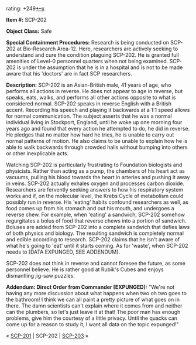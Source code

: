 rating: +249[+](javascript:; "I like it")[–](javascript:; "I don't like it")[x](javascript:; "Cancel my vote")

**Item #:** SCP-202

**Object Class:** Safe

**Special Containment Procedures:** Research is being conducted on SCP-202 at Bio-Research Area-12. Here, researchers are actively seeking to understand and cure the condition plaguing SCP-202. He is granted full amenities of Level-0 personnel quarters when not being examined. SCP-202 is under the assumption that he is in a hospital and is not to be made aware that his 'doctors' are in fact SCP researchers.

**Description:** SCP-202 is an Asian-British male, 41 years of age, who performs all actions in reverse. He does not appear to age in reverse, but speaks, eats, walks, and performs all other actions opposite to what is considered normal. SCP-202 speaks in reverse English with a British accent. Recording his speech and playing it backwards at a 1:1 speed allows for normal communication. The subject asserts that he was a normal individual living in Stockport, England, until he woke up one morning four years ago and found that every action he attempted to do, he did in reverse. He pledges that no matter how hard he tries, he is unable to carry out normal patterns of motion. He also claims to be unable to explain how he is able to walk backwards through crowded halls without bumping into others or other inexplicable acts.

Watching SCP-202 is particularly frustrating to Foundation biologists and physicists. Rather than acting as a pump, the chambers of his heart act as vacuums, pulling his blood towards the heart in arteries and pushing it away in veins. SCP-202 actually exhales oxygen and processes carbon dioxide. Researchers are fervently seeking answers to how his respiratory system works and if, on the molecular level, the Krebs Cycle of metabolism could possibly run in reverse. His 'eating' habits confound researchers as well, as food comes up from his stomach and out his mouth, and undergoes a reverse chew. For example, when 'eating' a sandwich, SCP-202 somehow regurgitates a bolus of food that reverse chews into a portion of sandwich. Boluses are added from SCP-202 into a complete sandwich that defies laws of both physics and biology. The resulting sandwich is completely normal and edible according to research. SCP-202 claims that he isn't aware of what he's going to 'eat' until it starts coming. As for 'waste', when SCP-202 needs to \[DATA EXPUNGED, SEE ADDENDUM\].

SCP-202 does not think in reverse and cannot foresee the future, as some personnel believe. He is rather good at Rubik's Cubes and enjoys dismantling jig-saw puzzles.

**Addendum: Direct Order from Commander \[EXPUNGED\]:** "We're not having any more discussion about what happens when two oh two goes to the bathroom! I think we can all paint a pretty picture of what goes on in there. The damn scientists can't explain where it comes from and neither can the plumbers, so let's just leave it at that! The poor man has enough problems, give him the courtesy of a little privacy. Until the quacks can come up for a reason to study it, I want all data on the topic expunged!"

« [SCP-201](/scp-201) | SCP-202 | [SCP-203](/scp-203) »